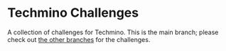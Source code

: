 # Techmino Challenges

A collection of challenges for Techmino.
This is the main branch; please check out [the other branches](https://github.com/Techmino-Challenges/Techmino-Challenges/branches) for the challenges.
